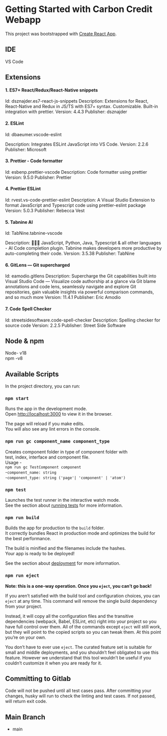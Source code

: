 # Getting Started with Carbon Credit Webapp

This project was bootstrapped with [Create React App](https://github.com/facebook/create-react-app).
## IDE

VS Code

## Extensions

#### 1. ES7+ React/Redux/React-Native snippets

Id: dsznajder.es7-react-js-snippets
Description: Extensions for React, React-Native and Redux in JS/TS with ES7+ syntax. Customizable. Built-in integration with prettier.
Version: 4.4.3
Publisher: dsznajder

#### 2. ESLint
Id: dbaeumer.vscode-eslint

Description: Integrates ESLint JavaScript into VS Code.
Version: 2.2.6
Publisher: Microsoft

#### 3. Prettier - Code formatter

Id: esbenp.prettier-vscode
Description: Code formatter using prettier
Version: 9.5.0
Publisher: Prettier

#### 4. Prettier ESLint

Id: rvest.vs-code-prettier-eslint
Description: A Visual Studio Extension to format JavaScript and Typescript code using prettier-eslint package
Version: 5.0.3
Publisher: Rebecca Vest

#### 5. Tabnine AI
Id: TabNine.tabnine-vscode

Description: 👩‍💻🤖 JavaScript, Python, Java, Typescript & all other languages - AI Code completion plugin. Tabnine makes developers more productive by auto-completing their code.
Version: 3.5.38
Publisher: TabNine


#### 6. GitLens — Git supercharged

Id: eamodio.gitlens
Description: Supercharge the Git capabilities built into Visual Studio Code — Visualize code authorship at a glance via Git blame annotations and code lens, seamlessly navigate and explore Git repositories, gain valuable insights via powerful comparison commands, and so much more
Version: 11.4.1
Publisher: Eric Amodio

#### 7. Code Spell Checker

Id: streetsidesoftware.code-spell-checker
Description: Spelling checker for source code
Version: 2.2.5
Publisher: Street Side Software

## Node & npm 

Node- v18\
npm -v8

## Available Scripts

In the project directory, you can run:

### `npm start`

Runs the app in the development mode.\
Open [http://localhost:3000](http://localhost:3000) to view it in the browser.

The page will reload if you make edits.\
You will also see any lint errors in the console.

### `npm run gc component_name component_type`

Creates component folder in type of component folder with\
test, index, interface and component file.\
Usage -\
`npm run gc TestComponent component`\
-`component_name: string` \
-`component_type: string ('page'| 'component' | 'atom')`


### `npm test`

Launches the test runner in the interactive watch mode.\
See the section about [running tests](https://facebook.github.io/create-react-app/docs/running-tests) for more information.

### `npm run build`

Builds the app for production to the `build` folder.\
It correctly bundles React in production mode and optimizes the build for the best performance.

The build is minified and the filenames include the hashes.\
Your app is ready to be deployed!

See the section about [deployment](https://facebook.github.io/create-react-app/docs/deployment) for more information.

### `npm run eject`

**Note: this is a one-way operation. Once you `eject`, you can’t go back!**

If you aren’t satisfied with the build tool and configuration choices, you can `eject` at any time. This command will remove the single build dependency from your project.

Instead, it will copy all the configuration files and the transitive dependencies (webpack, Babel, ESLint, etc) right into your project so you have full control over them. All of the commands except `eject` will still work, but they will point to the copied scripts so you can tweak them. At this point you’re on your own.

You don’t have to ever use `eject`. The curated feature set is suitable for small and middle deployments, and you shouldn’t feel obligated to use this feature. However we understand that this tool wouldn’t be useful if you couldn’t customize it when you are ready for it.

## Committing to Gitlab

Code will not be pushed until all test cases pass.
After committing your changes, husky will run to check the linting and test cases. If not passed, will return exit code.

## Main Branch

- main
